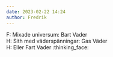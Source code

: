 ```yaml
---
date: 2023-02-22 14:24
author: Fredrik
---
```

F: Mixade universum: Bart Vader   
H: Sith med väderspänningar: Gas Väder   
H: Eller Fart Vader :thinking_face:   

